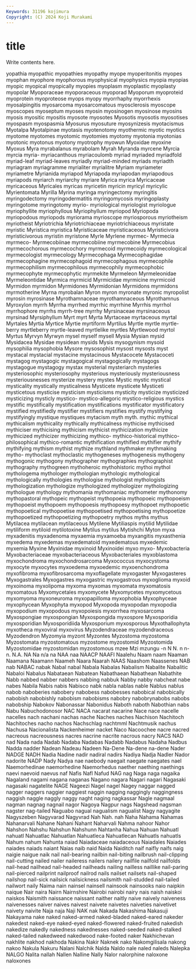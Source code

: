 ```yaml
---
Keywords: 31196 kojimura
Copyright: (C) 2024 Koji Murakami
---
```


# title

Write contents here.



yopathia myopathic myopathies myopathy myope myoperitonitis myopes
myophan myophore myophorous myophysical myophysics myopia myopias myopic myopical myopically
myopies myoplasm myoplastic myoplasty myopolar Myoporaceae myoporaceous myoporad Myoporum myoproteid
myoprotein myoproteose myops myopy myorrhaphy myorrhexis myosalpingitis myosarcoma myosarcomatous myosclerosis
myoscope myoscopes myoseptum myoses myosin myosinogen myosinose myosins myosis myositic
myositis myosote myosotes Myosotis myosotis myosotises myospasm myospasmia Myosurus myosuture
myosynizesis myotacismus Myotalpa Myotalpinae myotasis myotenotomy myothermic myotic myotics myotome
myotomes myotomic myotomies myotomy myotonia myotonias myotonic myotonus myotony myotrophy
myowun Myoxidae myoxine Myoxus Myra myrabalanus myrabolam Myrah Myranda myrcene
Myrcia myrcia myria- myriacanthous myriacoulomb myriad myriaded myriadfold myriad-leaf myriad-leaves
myriadly myriad-minded myriads myriadth myriagram myriagramme myrialiter myrialitre Myriam myriameter
myriametre Myrianida myriapod Myriapoda myriapodan myriapodous myriapods myriarch myriarchy myriare
Myrica myrica Myricaceae myricaceous Myricales myricas myricetin myricin myricyl myricylic
Myrientomata Myrilla Myrina myringa myringectomy myringitis myringodectomy myringodermatitis myringomycosis myringoplasty
myringotome myringotomy myrio- myriological myriologist myriologue myriophyllite myriophyllous Myriophyllum myriopod
Myriopoda myriopodous myriopods myriorama myrioscope myriosporous myriotheism myriotheist Myriotrichia Myriotrichiaceae
myriotrichiaceous myristate myristic Myristica myristica Myristicaceae myristicaceous Myristicivora myristicivorous myristin
myristone Myrle Myrlene myrmec- Myrmecia myrmeco- Myrmecobiinae myrmecobiine myrmecobine Myrmecobius
myrmecochorous myrmecochory myrmecoid myrmecoidy myrmecological myrmecologist myrmecology Myrmecophaga Myrmecophagidae myrmecophagine
myrmecophagoid myrmecophagous myrmecophile myrmecophilism myrmecophilous myrmecophily myrmecophobic myrmecophyte myrmecophytic myrmekite
Myrmeleon Myrmeleonidae Myrmeleontidae Myrmica myrmicid Myrmicidae myrmicine myrmicoid Myrmidon myrmidon
Myrmidones Myrmidonian Myrmidons myrmidons myrmotherine Myrna myrobalan Myron myron myronate
myronic myropolist myrosin myrosinase Myrothamnaceae myrothamnaceous Myrothamnus Myroxylon myrrh Myrrha
myrrhed myrrhic myrrhine Myrrhis myrrhol myrrhophore myrrhs myrrh-tree myrrhy Myrsinaceae
myrsinaceous myrsinad Myrsiphyllum Myrt myrt Myrta Myrtaceae myrtaceous myrtal Myrtales
Myrtia Myrtice Myrtie myrtiform Myrtilus Myrtle myrtle myrtle-berry myrtleberry myrtle-leaved
myrtlelike myrtles Myrtlewood myrtol Myrtus Myrvyn Myrwyn mysel myself mysell
Mysia Mysian mysid Mysidacea Mysidae mysidean mysids Mysis mysogynism mysoid
mysophilia mysophobia Mysore mysosophist mysost mysosts myst mystacal mystacial mystacine
mystacinous Mystacocete Mystacoceti mystagog mystagogic mystagogical mystagogically mystagogs mystagogue mystagogy
mystax mysterial mysteriarch mysteries mysteriosophic mysteriosophy mysterious mysteriously mysteriousness mysteriousnesses
mysterize mystery mystes Mystic mystic mystical mysticality mystically mysticalness Mysticete
mysticete Mysticeti mysticetous mysticise mysticism mysticisms mysticity mysticize mysticized mysticizing
mysticly mystico- mystico-allegoric mystico-religious mystics mystific mystifically mystification mystifications mystificator
mystificatory mystified mystifiedly mystifier mystifiers mystifies mystify mystifying mystifyingly mystique
mystiques mytacism myth myth. mythic mythical mythicalism mythicality mythically mythicalness
mythicise mythicised mythiciser mythicising mythicism mythicist mythicization mythicize mythicized mythicizer
mythicizing mythico- mythico-historical mythico-philosophical mythico-romantic mythification mythified mythifier mythify mythifying
mythism mythist mythize mythland mythmaker mythmaking mytho- mythoclast mythoclastic mythogeneses
mythogenesis mythogeny mythogonic mythogony mythographer mythographies mythographist mythography mythogreen mythoheroic
mythohistoric mythoi mythol mythologema mythologer mythologian mythologic mythological mythologically mythologies
mythologise mythologist mythologists mythologization mythologize mythologized mythologizer mythologizing mythologue mythology
mythomania mythomaniac mythometer mythonomy mythopastoral mythopeic mythopeist mythopoeia mythopoeic mythopoeism
mythopoeist mythopoem mythopoesis mythopoesy mythopoet mythopoetic mythopoetical mythopoetise mythopoetised mythopoetising
mythopoetize mythopoetized mythopoetizing mythopoetry mythos myths mythus Mytilacea mytilacean mytilaceous
Mytilene Mytiliaspis mytilid Mytilidae mytiliform mytiloid mytilotoxine Mytilus mytilus Mytishchi
Myton myxa myxadenitis myxadenoma myxaemia myxamoeba myxangitis myxasthenia myxedema myxedemas
myxedematoid myxedematous myxedemic myxemia Myxine Myxinidae myxinoid Myxinoidei myxo myxo-
Myxobacteria Myxobacteriaceae myxobacteriaceous Myxobacteriales myxoblastoma myxochondroma myxochondrosarcoma Myxococcus myxocystoma myxocyte
myxocytes myxoedema myxoedemic myxoenchondroma myxofibroma myxofibrosarcoma myxoflagellate myxogaster Myxogasteres Myxogastrales
Myxogastres myxogastric myxogastrous myxoglioma myxoid myxoinoma myxolipoma myxoma myxomas myxomata
myxomatosis myxomatous Myxomycetales myxomycete Myxomycetes myxomycetous myxomyoma myxoneuroma myxopapilloma myxophobia
Myxophyceae myxophycean Myxophyta myxopod Myxopoda myxopodan myxopodia myxopodium myxopodous myxopoiesis
myxorrhea myxosarcoma Myxospongiae myxospongian Myxospongida myxospore Myxosporidia myxosporidian Myxosporidiida Myxosporium
myxosporous Myxothallophyta myxotheca myxoviral myxovirus Myzodendraceae myzodendraceous Myzodendron Myzomyia myzont
Myzontes Myzostoma myzostoma Myzostomata myzostomatous myzostome myzostomid Myzostomida Myzostomidae myzostomidan
myzostomous mzee Mzi mzungu -n N N. n n- n.
N.A. NA Na n/a na NAA naa NAACP NAAFI Naalehu
Naam naam Naaman Naamana Naamann Naameh Naara Naarah NAAS Naashom
Naassenes NAB nab NABAC nabak Nabal nabal Nabala Nabalas Nabalism
Nabalite Nabalitic Nabaloi Nabalus Nabataean Nabatean Nabathaean Nabathean Nabathite Nabb
nabbed nabber nabbers nabbing nabbuk Nabby nabby nabcheat nabe nabes
Nabila Nabis nabis Nabisco nabk nabla nablas nable Nablus nablus
nabob naboberies nabobery nabobess nabobesses nabobical nabobically nabobish nabobishly nabobism
nabobisms nabobry nabobrynabobs nabobs nabobship Nabokov Nabonassar Nabonidus Naboth naboth
Nabothian nabs Nabu Nabuchodonosor NAC NACA nacarat nacarine Nace nace
nacelle nacelles nach nachani nachas nache Naches naches Nachison Nachitoch
Nachitoches nacho nachos Nachschlag nachtmml Nachtmusik nachus Nachusa Nacionalista Nackenheimer
nacket Naco Nacoochee nacre nacred nacreous nacreousness nacres nacrine nacrite
nacrous nacry NACS NAD nad Nada nada Nadab Nadaba Nadabas
Nadabb Nadabus Nadaha Nadbus Nadda nadder Nadean Nadeau Nadeen Na-Dene
Na-dene na-dene Nader NADGE NADH Nadia Nadine nadir nadiral nadirs
Nadiya Nadja Nadler Nador nadorite NADP Nady Nadya nae naebody
naegait naegate naegates nael Naemorhedinae naemorhedine Naemorhedus naether naething naethings
naevi naevoid naevus naf Nafis Nafl Nafud NAG nag Naga
naga nagaika Nagaland nagami nagana naganas Nagano nagara Nagari nagari
Nagasaki nagasaki nagatelite NAGE Nageezi Nagel nagel Nagey naggar nagged
nagger naggers naggier naggiest naggin nagging naggingly naggingness naggish naggle
naggly naggy naght naging nagkassar Nagle nagmaal nagman nagnag nagnail
nagor Nagoya Nagpur nags Nagshead nagsman nagster nag-tailed Naguabo nagual
nagualism nagualist Nagy nagyagite Nagyszeben Nagyvarad Nagyvrad Nah Nah. nah
Naha Nahama Nahamas Nahanarvali Nahane Nahani Nahant Naharvali Nahma nahoor
Nahor Nahshon Nahshu Nahshun Nahshunn Nahtanha Nahua Nahuan Nahuatl nahuatl
Nahuatlac Nahuatlan Nahuatleca Nahuatlecan Nahuatls nahuatls Nahum nahum Nahunta naiad
Naiadaceae naiadaceous Naiadales Naiades naiades naiads naiant Naias naib naid
Naida Naiditch naif naifly naifs naig naigie naigue naik nail
nail-bearing nailbin nail-biting nailbrush nail-clipping nail-cutting nailed nailer naileress nailers
nailery nailfile nailfold nailfolds nail-head nailhead nail-headed nailheads nailing nailless
naillike nail-paring nail-pierced nailprint nailproof nailrod nails nailset nailsets nail-shaped
nailshop nail-sick nailsick nailsickness nailsmith nail-studded nail-tailed nailwort naily Naima
nain nainsel nainsell nainsook nainsooks naio naipkin naique Nair naira
Nairn Nairnshire Nairobi nairobi nairy nais naish naiskoi naiskos Naismith
naissance naissant naither naitly naive naively naiveness naivenesses naiver naives
naivest naivete naivetes naiveties naivetivet naivety naivite Naja naja Naji
NAK nak Nakada Nakashima Nakasuji Nakayama nake naked naked-armed naked-bladed
naked-eared nakeder nakedest naked-eye naked-eyed naked-flowered naked-fruited nakedish nakedize nakedly
nakedness nakednesses naked-seeded naked-stalked naked-tailed nakedweed nakedwood nake-footed naker Nakhichevan
nakhlite nakhod nakhoda Nakina Nakir Naknek nako Nakomgilisala nakong nakoo
Nakula Nakuru Nalani Nalchik Nalda Naldo nale naled naleds Nalepka
NALGO Nalita nallah Nallen Nalline Nally Nalor nalorphine naloxone naloxones
